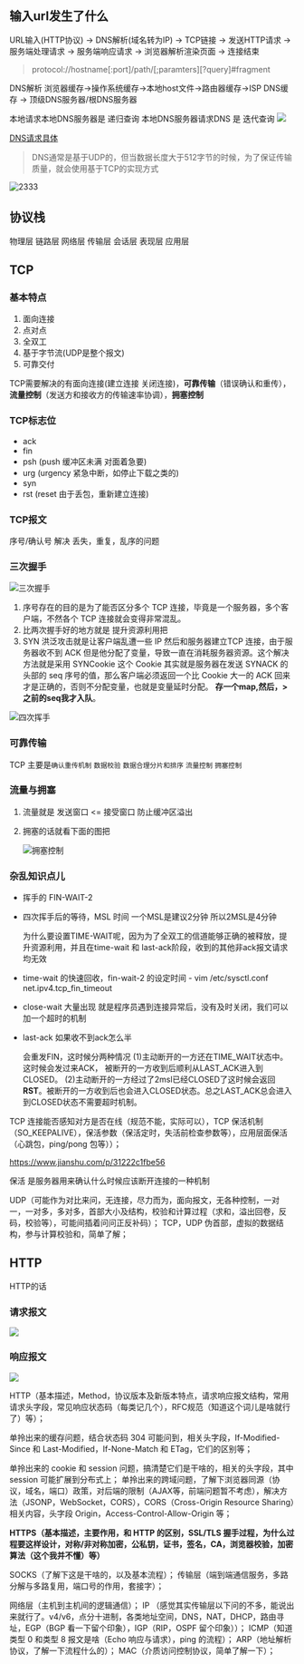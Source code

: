 ## 输入url发生了什么
URL输入(HTTP协议) -> DNS解析(域名转为IP) -> TCP链接 -> 发送HTTP请求 -> 服务端处理请求 -> 服务端响应请求 -> 浏览器解析渲染页面 -> 连接结束

> protocol://hostname[:port]/path/[;paramters][?query]#fragment


DNS解析 浏览器缓存->操作系统缓存->本地host文件->路由器缓存->ISP DNS缓存 -> 顶级DNS服务器/根DNS服务器

本地请求本地DNS服务器是 递归查询
本地DNS服务器请求DNS 是 迭代查询
![](./pics/dns.png)

[DNS请求具体](http://www.xumenger.com/dns-udp-tcp-20180604/)

> DNS通常是基于UDP的，但当数据长度大于512字节的时候，为了保证传输质量，就会使用基于TCP的实现方式

![2333](./pics/dns_server.png)


## 协议栈
物理层 链路层 网络层 传输层 会话层 表现层 应用层



## TCP

### 基本特点
1. 面向连接
2. 点对点
3. 全双工
4. 基于字节流(UDP是整个报文)
5. 可靠交付

TCP需要解决的有面向连接(建立连接 关闭连接)，**可靠传输**（错误确认和重传），**流量控制**（发送方和接收方的传输速率协调），**拥塞控制**
### TCP标志位

- ack 
- fin
- psh (push 缓冲区未满 对面着急要)
- urg (urgency 紧急中断，如停止下载之类的)
- syn
- rst (reset 由于丢包，重新建立连接)

### TCP报文

序号/确认号 解决 丢失，重复，乱序的问题
### 三次握手
![三次握手](./pics/woshou.png)

1. 序号存在的目的是为了能否区分多个 TCP 连接，毕竟是一个服务器，多个客户端，不然各个 TCP 连接就会变得非常混乱。
2. 比两次握手好的地方就是 提升资源利用把
3. SYN 洪泛攻击就是让客户端乱遭一些 IP 然后和服务器建立TCP 连接，由于服务器收不到 ACK 但是他分配了变量，导致一直在消耗服务器资源。这个解决方法就是采用 SYNCookie 这个 Cookie 其实就是服务器在发送 SYNACK 的头部的 seq 序号的值，那么客户端必须返回一个比 Cookie 大一的 ACK 回来才是正确的，否则不分配变量，也就是变量延时分配。 **存一个map,然后，>之前的seq我才入队**。



![四次挥手](./pics/huishou.png)

### 可靠传输

TCP 主要是`确认重传机制` `数据校验` `数据合理分片和排序` `流量控制` `拥塞控制`

### 流量与拥塞

1. 流量就是 发送窗口 <= 接受窗口 防止缓冲区溢出

2. 拥塞的话就看下面的图把

   ![拥塞控制](./pics/yongse.png)

### 杂乱知识点儿

- 挥手的 FIN-WAIT-2 

- 四次挥手后的等待，MSL 时间 一个MSL是建议2分钟 所以2MSL是4分钟

  为什么要设置TIME-WAIT呢，因为为了全双工的信道能够正确的被释放，提升资源利用，并且在time-wait 和 last-ack阶段，收到的其他非ack报文请求 均无效

- time-wait 的快速回收，fin-wait-2 的设定时间 - vim /etc/sysctl.conf net.ipv4.tcp_fin_timeout

- close-wait 大量出现 就是程序员遇到连接异常后，没有及时关闭，我们可以加一个超时的机制

- last-ack 如果收不到ack怎么半

  会重发FIN，这时候分两种情况 
  (1)主动断开的一方还在TIME_WAIT状态中。这时候会发过来ACK， 被断开的一方收到后顺利从LAST_ACK进入到CLOSED。 
  (2)主动断开的一方经过了2msl已经CLOSED了这时候会返回**RST**。被断开的一方收到后也会进入CLOSED状态。总之LAST_ACK总会进入到CLOSED状态不需要超时机制。

TCP 连接能否感知对方是否在线（规范不能，实际可以），TCP 保活机制（SO_KEEPALIVE），保活参数（保活定时，失活前检查参数等），应用层面保活（心跳包，ping/pong 包等））；

https://www.jianshu.com/p/31222c1fbe56

保活 是服务器用来确认什么时候应该断开连接的一种机制



UDP（可能作为对比来问，无连接，尽力而为，面向报文，无各种控制，一对一，一对多，多对多，首部大小及结构，校验和计算过程（求和，溢出回卷，反码，校验等），可能间插着问问正反补码）；
TCP，UDP 伪首部，虚拟的数据结构，参与计算校验和，简单了解；

## HTTP
HTTP的话

### 请求报文

![](./pics/httpqingqiu.png)



### 响应报文

![](./pics/httpxiangying.png)



HTTP（基本描述，Method，协议版本及新版本特点，请求响应报文结构，常用请求头字段，常见响应状态码（每类记几个），RFC规范（知道这个词儿是啥就行了）等）；

单拎出来的缓存问题，结合状态码 304 可能问到，相关头字段，If-Modified-Since 和 Last-Modified，If-None-Match 和 ETag，它们的区别等；

单拎出来的 cookie 和 session 问题，搞清楚它们是干啥的，相关的头字段，其中 session 可能扩展到分布式上；
单拎出来的跨域问题，了解下浏览器同源（协议，域名，端口）政策，对后端的限制（AJAX等，前端问题暂不考虑），解决方法（JSONP，WebSocket，CORS），CORS（Cross-Origin Resource Sharing）相关内容，头字段 Origin，Access-Control-Allow-Origin 等；

**HTTPS（基本描述，主要作用，和 HTTP 的区别，SSL/TLS 握手过程，为什么过程要这样设计，对称/非对称加密，公私钥，证书，签名，CA，浏览器校验，加密算法（这个我并不懂）等）**

SOCKS（了解下这是干啥的，以及基本流程）；
传输层（端到端通信服务，多路分解与多路复用，端口号的作用，套接字）；

网络层（主机到主机间的逻辑通信）；
IP （感觉其实传输层以下问的不多，能说出来就行了。v4/v6，点分十进制，各类地址空间，DNS，NAT，DHCP，路由寻址，EGP（BGP 看一下留个印象），IGP（RIP，OSPF 留个印象））；
ICMP（知道类型 0 和类型 8 报文是啥（Echo 响应与请求），ping 的流程）；
ARP（地址解析协议，了解一下流程什么的）；
MAC（介质访问控制协议，简单了解一下）；


